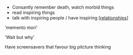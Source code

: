 - Consantly remember death, watch morbid things
- read inspiring things 
- talk with inspiring people / have inspiring [[relationships]]


'memento mori'

'Wait but why'

Have screensavers that favour big pitcture thinking
 
[//begin]: # "Autogenerated link references for markdown compatibility"
[relationships]: relationships "relationships"
[//end]: # "Autogenerated link references"